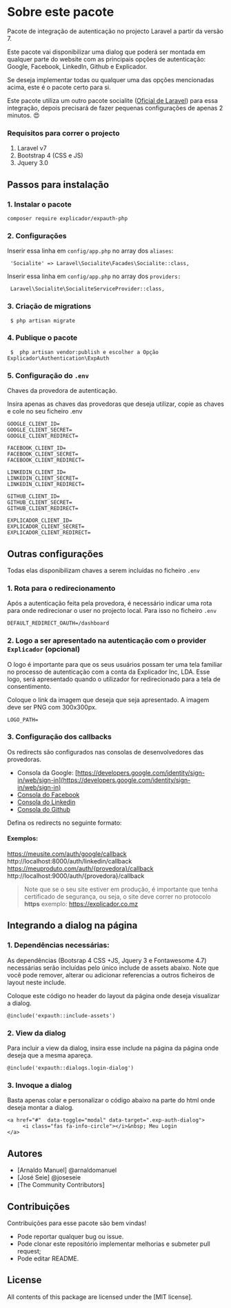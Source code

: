 
# Sobre este pacote

Pacote de integração de autenticação no projecto Laravel a partir da versão 7.

Este pacote vai disponibilizar uma dialog que poderá ser montada em qualquer parte do website com as principais opções de autenticação: Google, Facebook, LinkedIn, Github e Explicador.

Se deseja implementar todas ou qualquer uma das opções mencionadas acima, este é o pacote certo para si. 

Este pacote utiliza um outro pacote socialite ([Oficial de Laravel](https://laravel.com/docs/7.x/socialite)) para essa integração, depois precisará de fazer pequenas configurações de apenas 2 minutos. 😍 

### Requisitos para correr o projecto

1. Laravel v7
2. Bootstrap 4 (CSS e JS)
3. Jquery 3.0

## Passos para instalação

### 1. Instalar o pacote
```
composer require explicador/expauth-php
```

### 2. Configurações

Inserir essa linha em `config/app.php` no array dos `aliases`: 

```
 'Socialite' => Laravel\Socialite\Facades\Socialite::class,
```

Inserir essa linha em `config/app.php` no array dos `providers:` 

```
 Laravel\Socialite\SocialiteServiceProvider::class,
```

### 3. Criação de migrations

```
 $ php artisan migrate
```

### 4. Publique o pacote

```
 $  php artisan vendor:publish e escolher a Opção Explicador\Authentication\ExpAuth
```

### 5. Configuração  do `.env`

Chaves da provedora de autenticação.

Insira apenas as chaves das provedoras que deseja utilizar, copie as chaves e cole no seu ficheiro .env

```
GOOGLE_CLIENT_ID=
GOOGLE_CLIENT_SECRET=
GOOGLE_CLIENT_REDIRECT=

FACEBOOK_CLIENT_ID=
FACEBOOK_CLIENT_SECRET=
FACEBOOK_CLIENT_REDIRECT=

LINKEDIN_CLIENT_ID=
LINKEDIN_CLIENT_SECRET=
LINKEDIN_CLIENT_REDIRECT=

GITHUB_CLIENT_ID=
GITHUB_CLIENT_SECRET=
GITHUB_CLIENT_REDIRECT=

EXPLICADOR_CLIENT_ID=
EXPLICADOR_CLIENT_SECRET=
EXPLICADOR_CLIENT_REDIRECT=
```

## Outras configurações

Todas elas disponibilizam chaves a serem incluídas no ficheiro `.env`

### 1. Rota para o redirecionamento

Após a autenticação feita pela provedora, é necessário indicar uma rota para onde redirecionar o user no projecto local. Para isso no ficheiro `.env`

```
DEFAULT_REDIRECT_OAUTH=/dashboard
```

### 2. Logo a ser apresentado na autenticação com o provider `Explicador` (opcional)

O logo é importante para que os seus usuários possam ter uma tela familiar no processo de autenticação com a conta da Explicador Inc, LDA. Esse logo, será apresentado quando o utilizador for redirecionado para a tela de consentimento.

Coloque o link da imagem que deseja que seja apresentado. A imagem deve ser PNG com 300x300px.

```
LOGO_PATH=
```

### 3. Configuração dos callbacks

Os redirects são configurados nas consolas de desenvolvedores das provedoras. 

- Consola da Google: [https://developers.google.com/identity/sign-in/web/sign-in](https://developers.google.com/identity/sign-in/web/sign-in)
- [Consola do Facebook ](https://developers.facebook.com/apps/)
- [Consola do Linkedin](https://www.linkedin.com/developers/apps)
- [ Consola do Github ](https://github.com/settings/developers)


Defina os redirects no seguinte formato:

#### Exemplos:

https://meusite.com/auth/google/callback
http://localhost:8000/auth/linkedin/callback
https://meuproduto.com/auth/{provedora}/callback
http://localhost:9000/auth/{provedora}/callback

> Note que se o seu site estiver em produção, é importante que tenha certificado de segurança, ou seja, o site deve correr no protocolo **https** exemplo: https://explicador.co.mz


## Integrando a dialog na página
 
### 1.  Dependências necessárias:

As dependências (Bootsrap 4 CSS +JS, Jquery 3 e Fontawesome 4.7) necessárias serão incluídas pelo único include de assets abaixo. Note que você pode remover, alterar ou adicionar referencias a outros ficheiros de layout neste include.

Coloque este código no header do layout da página onde deseja visualizar a dialog.

```
@include('expauth::include-assets')
```

### 2. View da dialog

Para incluir a view da dialog, insira esse include na página da página onde deseja que a mesma apareça.

```
@include('expauth::dialogs.login-dialog')
```
### 3. Invoque a dialog

Basta apenas colar e personalizar o código abaixo na parte do html onde deseja montar a dialog.

```
<a href="#"  data-toggle="modal" data-target=".exp-auth-dialog">
     <i class="fas fa-info-circle"></i>&nbsp; Meu Login
</a>
```


Autores
-------

* [Arnaldo Manuel] @arnaldomanuel 
* [José Seie] @joseseie
* [The Community Contributors]

Contribuições
----------

Contribuições para esse pacote são bem vindas!

* Pode reportar qualquer bug ou issue.
* Pode clonar este repositório implementar melhorias e submeter pull request;
* Pode editar README.

License
-------

All contents of this package are licensed under the [MIT license].

